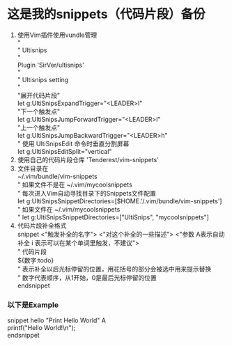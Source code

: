 # 这是我的snippets（代码片段）备份  
1. 使用Vim插件使用vundle管理  
"  
" Ultisnips  
"  
Plugin 'SirVer/ultisnips'  
"  
" Ultisnips setting  
"  
"展开代码片段"  
let g:UltiSnipsExpandTrigger="\<LEADER\>l"  
"下一个触发点"  
let g:UltiSnipsJumpForwardTrigger="\<LEADER\>l"  
"上一个触发点"  
let g:UltiSnipsJumpBackwardTrigger="\<LEADER\>h"  
" 使用 UltiSnipsEdit 命令时垂直分割屏幕  
let g:UltiSnipsEditSplit="vertical"  
1. 使用自己的代码片段仓库
'Tenderest/vim-snippets'  
1. 文件目录在  
~/.vim/bundle/vim-snippets    
" 如果文件不是在 ~/.vim/mycoolsnippets  
" 每次进入Vim自动寻找目录下的Snippets文件配置  
let g:UltiSnipsSnippetDirectories=[$HOME.'/.vim/bundle/vim-snippets']  
" 如果文件在 ~/.vim/mycoolsnippets  
" let g:UltiSnipsSnippetDirectories=["UltiSnips", "mycoolsnippets"]  
1. 代码片段补全格式  
snippet \<"触发补全的名字"\> \<"对这个补全的一些描述"\> \<"参数 A表示自动补全 i 表示可以在某个单词里触发，不建议"\>  
" 代码片段  
${数字:todo}  
" 表示补全以后光标停留的位置，用花括号的部分会被选中用来提示替换  
" 数字代表顺序，从1开始，0是最后光标停留的位置  
endsnippet  
### 以下是Example
snippet hello "Print Hello World" A  
printf("Hello World!\n");  
endsnippet
